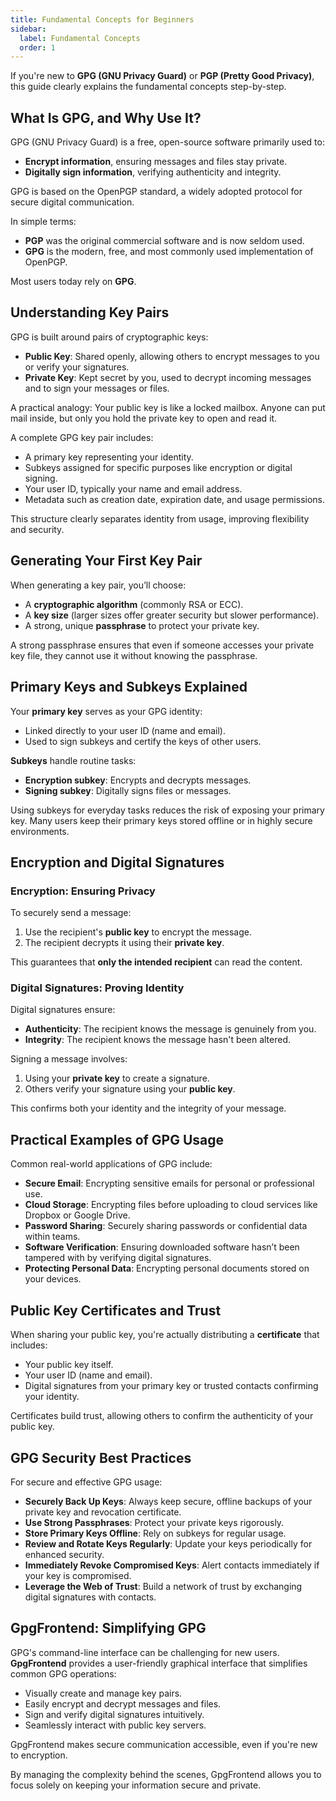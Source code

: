 ```yaml
---
title: Fundamental Concepts for Beginners
sidebar:
  label: Fundamental Concepts
  order: 1
---
```


If you're new to **GPG (GNU Privacy Guard)** or **PGP (Pretty Good Privacy)**,
this guide clearly explains the fundamental concepts step-by-step.

## What Is GPG, and Why Use It?

GPG (GNU Privacy Guard) is a free, open-source software primarily used to:

- **Encrypt information**, ensuring messages and files stay private.
- **Digitally sign information**, verifying authenticity and integrity.

GPG is based on the OpenPGP standard, a widely adopted protocol for secure
digital communication.

In simple terms:

- **PGP** was the original commercial software and is now seldom used.
- **GPG** is the modern, free, and most commonly used implementation of OpenPGP.

Most users today rely on **GPG**.

## Understanding Key Pairs

GPG is built around pairs of cryptographic keys:

- **Public Key**: Shared openly, allowing others to encrypt messages to you or
  verify your signatures.
- **Private Key**: Kept secret by you, used to decrypt incoming messages and to
  sign your messages or files.

A practical analogy: Your public key is like a locked mailbox. Anyone can put
mail inside, but only you hold the private key to open and read it.

A complete GPG key pair includes:

- A primary key representing your identity.
- Subkeys assigned for specific purposes like encryption or digital signing.
- Your user ID, typically your name and email address.
- Metadata such as creation date, expiration date, and usage permissions.

This structure clearly separates identity from usage, improving flexibility and
security.

## Generating Your First Key Pair

When generating a key pair, you’ll choose:

- A **cryptographic algorithm** (commonly RSA or ECC).
- A **key size** (larger sizes offer greater security but slower performance).
- A strong, unique **passphrase** to protect your private key.

A strong passphrase ensures that even if someone accesses your private key file,
they cannot use it without knowing the passphrase.

## Primary Keys and Subkeys Explained

Your **primary key** serves as your GPG identity:

- Linked directly to your user ID (name and email).
- Used to sign subkeys and certify the keys of other users.

**Subkeys** handle routine tasks:

- **Encryption subkey**: Encrypts and decrypts messages.
- **Signing subkey**: Digitally signs files or messages.

Using subkeys for everyday tasks reduces the risk of exposing your primary key.
Many users keep their primary keys stored offline or in highly secure
environments.

## Encryption and Digital Signatures

### Encryption: Ensuring Privacy

To securely send a message:

1. Use the recipient's **public key** to encrypt the message.
2. The recipient decrypts it using their **private key**.

This guarantees that **only the intended recipient** can read the content.

### Digital Signatures: Proving Identity

Digital signatures ensure:

- **Authenticity**: The recipient knows the message is genuinely from you.
- **Integrity**: The recipient knows the message hasn't been altered.

Signing a message involves:

1. Using your **private key** to create a signature.
2. Others verify your signature using your **public key**.

This confirms both your identity and the integrity of your message.

## Practical Examples of GPG Usage

Common real-world applications of GPG include:

- **Secure Email**: Encrypting sensitive emails for personal or professional
  use.
- **Cloud Storage**: Encrypting files before uploading to cloud services like
  Dropbox or Google Drive.
- **Password Sharing**: Securely sharing passwords or confidential data within
  teams.
- **Software Verification**: Ensuring downloaded software hasn’t been tampered
  with by verifying digital signatures.
- **Protecting Personal Data**: Encrypting personal documents stored on your
  devices.

## Public Key Certificates and Trust

When sharing your public key, you're actually distributing a **certificate**
that includes:

- Your public key itself.
- Your user ID (name and email).
- Digital signatures from your primary key or trusted contacts confirming your
  identity.

Certificates build trust, allowing others to confirm the authenticity of your
public key.

## GPG Security Best Practices

For secure and effective GPG usage:

- **Securely Back Up Keys**: Always keep secure, offline backups of your private
  key and revocation certificate.
- **Use Strong Passphrases**: Protect your private keys rigorously.
- **Store Primary Keys Offline**: Rely on subkeys for regular usage.
- **Review and Rotate Keys Regularly**: Update your keys periodically for
  enhanced security.
- **Immediately Revoke Compromised Keys**: Alert contacts immediately if your
  key is compromised.
- **Leverage the Web of Trust**: Build a network of trust by exchanging digital
  signatures with contacts.

## GpgFrontend: Simplifying GPG

GPG's command-line interface can be challenging for new users. **GpgFrontend**
provides a user-friendly graphical interface that simplifies common GPG
operations:

- Visually create and manage key pairs.
- Easily encrypt and decrypt messages and files.
- Sign and verify digital signatures intuitively.
- Seamlessly interact with public key servers.

GpgFrontend makes secure communication accessible, even if you're new to
encryption.

By managing the complexity behind the scenes, GpgFrontend allows you to focus
solely on keeping your information secure and private.
